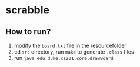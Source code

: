 # scrabble

## How to run?
1. modify the `board.txt` file in the resourcefolder
2. cd `src` directory, run `make` to generate `.class` files
3. run `java edu.duke.cs201.core.drawBoard`
